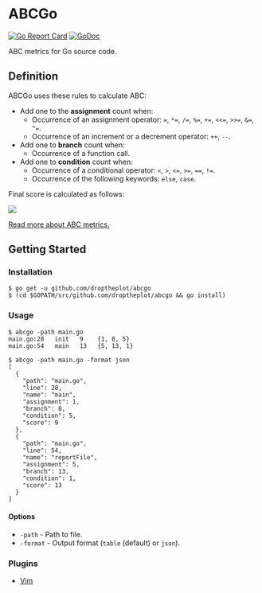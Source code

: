 # ABCGo

[![Go Report Card](https://goreportcard.com/badge/github.com/droptheplot/abcgo)](https://goreportcard.com/report/github.com/droptheplot/abcgo)
[![GoDoc](https://godoc.org/github.com/droptheplot/abcgo?status.svg)](https://godoc.org/github.com/droptheplot/abcgo)


ABC metrics for Go source code.

## Definition

ABCGo uses these rules to calculate ABC:

* Add one to the **assignment** count when:
  * Occurrence of an assignment operator: `=`, `*=`, `/=`, `%=`, `+=`, `<<=`, `>>=`, `&=`, `^=`.
  * Occurrence of an increment or a decrement operator: `++`, `--`.
* Add one to **branch** count when:
  * Occurrence of a function call.
* Add one to **condition** count when:
  * Occurrence of a conditional operator: `<`, `>`, `<=`, `>=`, `==`, `!=`.
  * Occurrence of the following keywords: `else`, `case`.

Final score is calculated as follows:

<img src="https://wikimedia.org/api/rest_v1/media/math/render/svg/871176d94f9d4a290ba3c479b24b815567e1eaa1" />

[Read more about ABC metrics.](https://en.wikipedia.org/wiki/ABC_Software_Metric)

## Getting Started

### Installation

```shell
$ go get -u github.com/droptheplot/abcgo
$ (cd $GOPATH/src/github.com/droptheplot/abcgo && go install)
```

### Usage

```shell
$ abcgo -path main.go
main.go:28   init   9    {1, 8, 5}
main.go:54   main   13   {5, 13, 1}

$ abcgo -path main.go -format json
[
  {
    "path": "main.go",
    "line": 28,
    "name": "main",
    "assignment": 1,
    "branch": 8,
    "condition": 5,
    "score": 9
  },
  {
    "path": "main.go",
    "line": 54,
    "name": "reportFile",
    "assignment": 5,
    "branch": 13,
    "condition": 1,
    "score": 13
  }
]
```

#### Options

* `-path` - Path to file.
* `-format` - Output format (`table` (default) or `json`).

### Plugins

* [Vim](https://github.com/droptheplot/abcgo/vim)
